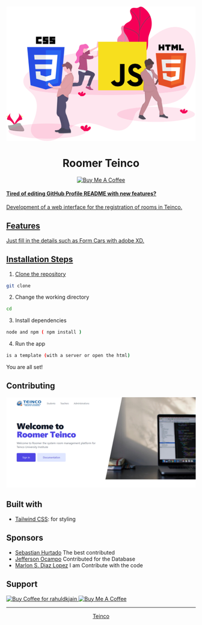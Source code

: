 [![GitHub-Banner](undraw_static_assets_rpm6.svg)](https://github.com/MerlonProgramming/MerlonProgramming/blob/main/)

<h1 align="center">
  Roomer Teinco
</h1>

<p align="center">

<p align="center">
<a href="https://www.buymeacoffee.com/rahuldkjain" target="_blank"><img src="https://cdn.buymeacoffee.com/buttons/default-orange.png" alt="Buy Me A Coffee" height="30" width="100" style="border-radius:1px" />
</p>

#### Tired of editing GitHub Profile README with new features?

Development of a web interface for the registration of rooms in Teinco.

## Features

Just fill in the details such as Form Cars with adobe XD.

## Installation Steps

1. Clone the repository

```bash
git clone
```

2. Change the working directory

```bash
cd
```

3. Install dependencies

```bash
node and npm ( npm install )
```

4. Run the app

```bash
is a template (with a server or open the html)
```

You are all set!

## Contributing

[![GitHub-Banner](Landing.PNG)](https://github.com/MerlonProgramming/MerlonProgramming/blob/main/)

## Built with

- [Tailwind CSS](https://tailwindcss.com/): for styling

## Sponsors

- [Sebastian Hurtado]() The best contributed
- [Jefferson Ocampo]() Contributed for the Database
- [Marlon S. Diaz Lopez]() I am Contribute with the code

## Support

<p align="left">
  <a href='https://ko-fi.com/A0A81XXSX' target='_blank'><img height='23' width="100" src='https://cdn.ko-fi.com/cdn/kofi3.png?v=2' alt='Buy Coffee for rahuldkjain' />
  </a>
  <a href="https://www.buymeacoffee.com/rahuldkjain" target="_blank"><img src="https://cdn.buymeacoffee.com/buttons/default-orange.png" alt="Buy Me A Coffee" height="23" width="100" style="border-radius:2px" />
</p>

<hr>
<p align="center">
Teinco
</p>
